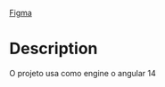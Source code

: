 
<a href="https://www.figma.com/file/YTSUBbe7Zgwx3L567TAzTc/Memoteca---Angular%3A-Come%C3%A7ando-com-o-Framework?type=design&t=Dq2CCKTIof6ab6iA-0">Figma</a>

# Description

O projeto usa como engine o angular 14


